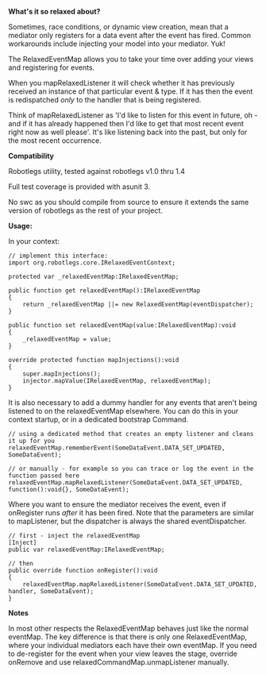 **What's it so relaxed about?** 

Sometimes, race conditions, or dynamic view creation, mean that a mediator only registers for a data event after the event has fired.
Common workarounds include injecting your model into your mediator. Yuk! 

The RelaxedEventMap allows you to take your time over adding your views and registering for events. 

When you mapRelaxedListener it will check whether it has previously received an instance of that particular event & type. If it has then the event is redispatched _only_ to the handler that is being registered.

Think of mapRelaxedListener as 'I'd like to listen for this event in future, oh - and if it has already happened then I'd like to get that most recent event right now as well please'.  It's like listening back into the past, but only for the most recent occurrence.


**Compatibility**

Robotlegs utility, tested against robotlegs v1.0 thru 1.4

Full test coverage is provided with asunit 3.

No swc as you should compile from source to ensure it extends the same version of robotlegs as the rest of your project.


**Usage:**     

In your context:
	
	// implement this interface:
	import org.robotlegs.core.IRelaxedEventContext;
	
	protected var _relaxedEventMap:IRelaxedEventMap;
	
	public function get relaxedEventMap():IRelaxedEventMap
	{
		return _relaxedEventMap ||= new RelaxedEventMap(eventDispatcher);
	}
	
	public function set relaxedEventMap(value:IRelaxedEventMap):void
	{
		_relaxedEventMap = value;
	}
	
	override protected function mapInjections():void
	{
		super.mapInjections();
		injector.mapValue(IRelaxedEventMap, relaxedEventMap);
	}
	

It is also necessary to add a dummy handler for any events that aren't being listened to on the relaxedEventMap elsewhere.
You can do this in your context startup, or in a dedicated bootstrap Command.                            

	// using a dedicated method that creates an empty listener and cleans it up for you
	relaxedEventMap.rememberEvent(SomeDataEvent.DATA_SET_UPDATED, SomeDataEvent);
    
	// or manually - for example so you can trace or log the event in the function passed here
	relaxedEventMap.mapRelaxedListener(SomeDataEvent.DATA_SET_UPDATED, function():void{}, SomeDataEvent);
       

Where you want to ensure the mediator receives the event, even if onRegister runs _after_ it has been fired.
Note that the parameters are similar to mapListener, but the dispatcher is always the shared eventDispatcher.
    
	// first - inject the relaxedEventMap
	[Inject]
	public var relaxedEventMap:IRelaxedEventMap;
	
	// then
	public override function onRegister():void
	{
    	relaxedEventMap.mapRelaxedListener(SomeDataEvent.DATA_SET_UPDATED, handler, SomeDataEvent);
    }
       

**Notes**

In most other respects the RelaxedEventMap behaves just like the normal eventMap. The key difference is that there is only one RelaxedEventMap, where your individual mediators each have their own eventMap. If you need to de-register for the event when your view leaves the stage, override onRemove and use relaxedCommandMap.unmapListener manually.     